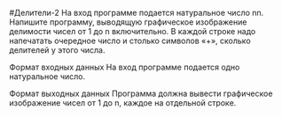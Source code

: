#Делители-2
На вход программе подается натуральное число nn. Напишите программу, выводящую графическое изображение делимости 
чисел от 1 до n включительно. В каждой строке надо напечатать очередное число и столько символов «+», сколько делителей 
у этого числа.

Формат входных данных
На вход программе подается одно натуральное число.

Формат выходных данных
Программа должна вывести графическое изображение чисел от 1 до n, каждое на отдельной строке.